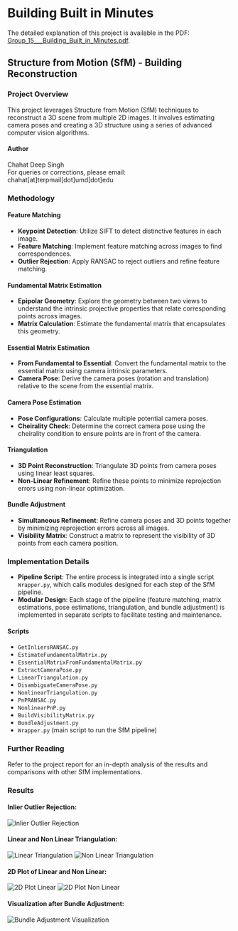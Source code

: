 # Building Built in Minutes

The detailed explanation of this project is available in the PDF: [Group_15___Building_Built_in_Minutes.pdf](https://github.com/user-attachments/files/18268007/Group_15___Building_Built_in_Minutes.pdf).

## Structure from Motion (SfM) - Building Reconstruction

### Project Overview
This project leverages Structure from Motion (SfM) techniques to reconstruct a 3D scene from multiple 2D images. It involves estimating camera poses and creating a 3D structure using a series of advanced computer vision algorithms.

#### Author
Chahat Deep Singh  
For queries or corrections, please email: chahat[at]terpmail[dot]umd[dot]edu

### Methodology

#### Feature Matching
- **Keypoint Detection**: Utilize SIFT to detect distinctive features in each image.
- **Feature Matching**: Implement feature matching across images to find correspondences.
- **Outlier Rejection**: Apply RANSAC to reject outliers and refine feature matching.

#### Fundamental Matrix Estimation
- **Epipolar Geometry**: Explore the geometry between two views to understand the intrinsic projective properties that relate corresponding points across images.
- **Matrix Calculation**: Estimate the fundamental matrix that encapsulates this geometry.

#### Essential Matrix Estimation
- **From Fundamental to Essential**: Convert the fundamental matrix to the essential matrix using camera intrinsic parameters.
- **Camera Pose**: Derive the camera poses (rotation and translation) relative to the scene from the essential matrix.

#### Camera Pose Estimation
- **Pose Configurations**: Calculate multiple potential camera poses.
- **Cheirality Check**: Determine the correct camera pose using the cheirality condition to ensure points are in front of the camera.

#### Triangulation
- **3D Point Reconstruction**: Triangulate 3D points from camera poses using linear least squares.
- **Non-Linear Refinement**: Refine these points to minimize reprojection errors using non-linear optimization.

#### Bundle Adjustment
- **Simultaneous Refinement**: Refine camera poses and 3D points together by minimizing reprojection errors across all images.
- **Visibility Matrix**: Construct a matrix to represent the visibility of 3D points from each camera position.

### Implementation Details
- **Pipeline Script**: The entire process is integrated into a single script `Wrapper.py`, which calls modules designed for each step of the SfM pipeline.
- **Modular Design**: Each stage of the pipeline (feature matching, matrix estimations, pose estimations, triangulation, and bundle adjustment) is implemented in separate scripts to facilitate testing and maintenance.

#### Scripts
- `GetInliersRANSAC.py`
- `EstimateFundamentalMatrix.py`
- `EssentialMatrixFromFundamentalMatrix.py`
- `ExtractCameraPose.py`
- `LinearTriangulation.py`
- `DisambiguateCameraPose.py`
- `NonlinearTriangulation.py`
- `PnPRANSAC.py`
- `NonlinearPnP.py`
- `BuildVisibilityMatrix.py`
- `BundleAdjustment.py`
- `Wrapper.py` (main script to run the SfM pipeline)

### Further Reading
Refer to the project report for an in-depth analysis of the results and comparisons with other SfM implementations.

### Results
#### Inlier Outlier Rejection:
![Inlier Outlier Rejection](https://github.com/user-attachments/assets/15e28c93-cf8c-499f-83da-4d9550953a1e)

#### Linear and Non Linear Triangulation:
![Linear Triangulation](https://github.com/user-attachments/assets/6bfe0bc1-c0cf-4f88-b9d8-862fc3d3ceb3)
![Non Linear Triangulation](https://github.com/user-attachments/assets/874b5c05-4720-409f-9bf4-ed93c76fb5dc)

#### 2D Plot of Linear and Non Linear:
![2D Plot Linear](https://github.com/user-attachments/assets/0f83c004-c9df-4338-b6a7-cbbfb8b2997e)
![2D Plot Non Linear](https://github.com/user-attachments/assets/1c940e09-bb74-4b63-a25b-8c21aa213f09)

#### Visualization after Bundle Adjustment:
![Bundle Adjustment Visualization](https://github.com/user-attachments/assets/e9ca70ad-bac9-42af-9a0e-3493ecac2cf7)
